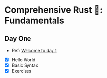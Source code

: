 # Comprehensive Rust 🦀: Fundamentals

## Day One

* Ref: [Welcome to day 1](https://google.github.io/comprehensive-rust/welcome-day-1.html)

- [x] Hello World
- [x] Basic Syntax
- [x] Exercises
